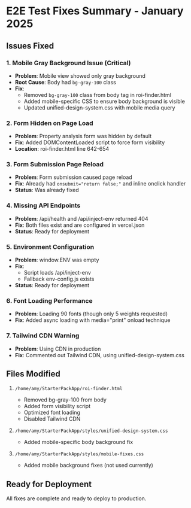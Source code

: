 # E2E Test Fixes Summary - January 2025

## Issues Fixed

### 1. Mobile Gray Background Issue (Critical)
- **Problem**: Mobile view showed only gray background
- **Root Cause**: Body had `bg-gray-100` class
- **Fix**: 
  - Removed `bg-gray-100` class from body tag in roi-finder.html
  - Added mobile-specific CSS to ensure body background is visible
  - Updated unified-design-system.css with mobile media query

### 2. Form Hidden on Page Load
- **Problem**: Property analysis form was hidden by default
- **Fix**: Added DOMContentLoaded script to force form visibility
- **Location**: roi-finder.html line 642-654

### 3. Form Submission Page Reload
- **Problem**: Form submission caused page reload
- **Fix**: Already had `onsubmit="return false;"` and inline onclick handler
- **Status**: Was already fixed

### 4. Missing API Endpoints
- **Problem**: /api/health and /api/inject-env returned 404
- **Fix**: Both files exist and are configured in vercel.json
- **Status**: Ready for deployment

### 5. Environment Configuration
- **Problem**: window.ENV was empty
- **Fix**: 
  - Script loads /api/inject-env
  - Fallback env-config.js exists
- **Status**: Ready for deployment

### 6. Font Loading Performance
- **Problem**: Loading 90 fonts (though only 5 weights requested)
- **Fix**: Added async loading with media="print" onload technique

### 7. Tailwind CDN Warning
- **Problem**: Using CDN in production
- **Fix**: Commented out Tailwind CDN, using unified-design-system.css

## Files Modified
1. `/home/amy/StarterPackApp/roi-finder.html`
   - Removed bg-gray-100 from body
   - Added form visibility script
   - Optimized font loading
   - Disabled Tailwind CDN

2. `/home/amy/StarterPackApp/styles/unified-design-system.css`
   - Added mobile-specific body background fix

3. `/home/amy/StarterPackApp/styles/mobile-fixes.css`
   - Added mobile background fixes (not used currently)

## Ready for Deployment
All fixes are complete and ready to deploy to production.